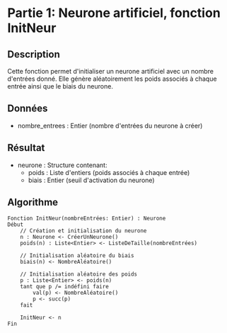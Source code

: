 # Partie 1: Neurone artificiel, fonction InitNeur

## Description
Cette fonction permet d'initialiser un neurone artificiel avec un nombre d'entrées donné. Elle génère aléatoirement les poids associés à chaque entrée ainsi que le biais du neurone.

## Données
- nombre_entrees : Entier (nombre d'entrées du neurone à créer)

## Résultat 
- neurone : Structure contenant:
  - poids : Liste d'entiers (poids associés à chaque entrée)
  - biais : Entier (seuil d'activation du neurone)

## Algorithme
```
Fonction InitNeur(nombreEntrées: Entier) : Neurone
Début
    // Création et initialisation du neurone
    n : Neurone <- CréerUnNeurone()
    poids(n) : Liste<Entier> <- ListeDeTaille(nombreEntrées)

    // Initialisation aléatoire du biais
    biais(n) <- NombreAléatoire()
    
    // Initialisation aléatoire des poids
    p : Liste<Entier> <- poids(n)
    tant que p /= indéfini faire
        val(p) <- NombreAléatoire()
        p <- succ(p)
    fait
    
    InitNeur <- n
Fin
```